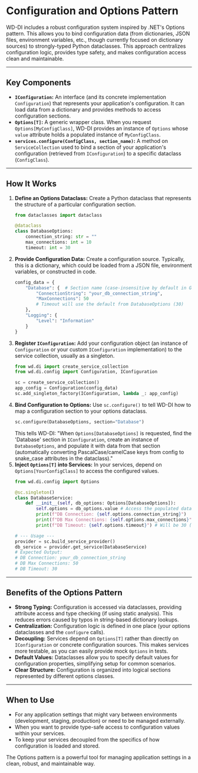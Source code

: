 # Configuration and Options Pattern

WD-DI includes a robust configuration system inspired by .NET's Options pattern. This allows you to bind configuration data (from dictionaries, JSON files, environment variables, etc., though currently focused on dictionary sources) to strongly-typed Python dataclasses. This approach centralizes configuration logic, provides type safety, and makes configuration access clean and maintainable.

---

## Key Components

*   **`IConfiguration`:** An interface (and its concrete implementation `Configuration`) that represents your application's configuration. It can load data from a dictionary and provides methods to access configuration sections.
*   **`Options[T]`:** A generic wrapper class. When you request `Options[MyConfigClass]`, WD-DI provides an instance of `Options` whose `value` attribute holds a populated instance of `MyConfigClass`.
*   **`services.configure(ConfigClass, section_name)`:** A method on `ServiceCollection` used to bind a section of your application's configuration (retrieved from `IConfiguration`) to a specific dataclass (`ConfigClass`).

---

## How It Works

1.  **Define an Options Dataclass:** Create a Python dataclass that represents the structure of a particular configuration section.
    ```python
    from dataclasses import dataclass

    @dataclass
    class DatabaseOptions:
        connection_string: str = ""
        max_connections: int = 10
        timeout: int = 30
    ```
2.  **Provide Configuration Data:** Create a configuration source. Typically, this is a dictionary, which could be loaded from a JSON file, environment variables, or constructed in code.
    ```python
    config_data = {
        "Database": {  # Section name (case-insensitive by default in GetSection)
            "ConnectionString": "your_db_connection_string",
            "MaxConnections": 50
            # Timeout will use the default from DatabaseOptions (30)
        },
        "Logging": {
            "Level": "Information"
        }
    }
    ```
3.  **Register `IConfiguration`:** Add your configuration object (an instance of `Configuration` or your custom `IConfiguration` implementation) to the service collection, usually as a singleton.
    ```python
    from wd.di import create_service_collection
    from wd.di.config import Configuration, IConfiguration

    sc = create_service_collection()
    app_config = Configuration(config_data)
    sc.add_singleton_factory(IConfiguration, lambda _: app_config)
    ```
4.  **Bind Configuration to Options:** Use `sc.configure()` to tell WD-DI how to map a configuration section to your options dataclass.
    ```python
    sc.configure(DatabaseOptions, section="Database")
    ```
    This tells WD-DI: "When `Options[DatabaseOptions]` is requested, find the 'Database' section in `IConfiguration`, create an instance of `DatabaseOptions`, and populate it with data from that section (automatically converting PascalCase/camelCase keys from config to snake_case attributes in the dataclass)."
5.  **Inject `Options[T]` into Services:** In your services, depend on `Options[YourConfigClass]` to access the configured values.
    ```python
    from wd.di.config import Options

    @sc.singleton()
    class DatabaseService:
        def __init__(self, db_options: Options[DatabaseOptions]):
            self.options = db_options.value # Access the populated dataclass instance
            print(f"DB Connection: {self.options.connection_string}")
            print(f"DB Max Connections: {self.options.max_connections}")
            print(f"DB Timeout: {self.options.timeout}") # Will be 30 (default)

    # --- Usage ---
    provider = sc.build_service_provider()
    db_service = provider.get_service(DatabaseService)
    # Expected Output:
    # DB Connection: your_db_connection_string
    # DB Max Connections: 50
    # DB Timeout: 30
    ```

---

## Benefits of the Options Pattern

*   **Strong Typing:** Configuration is accessed via dataclasses, providing attribute access and type checking (if using static analysis). This reduces errors caused by typos in string-based dictionary lookups.
*   **Centralization:** Configuration logic is defined in one place (your options dataclasses and the `configure` calls).
*   **Decoupling:** Services depend on `Options[T]` rather than directly on `IConfiguration` or concrete configuration sources. This makes services more testable, as you can easily provide mock `Options` in tests.
*   **Default Values:** Dataclasses allow you to specify default values for configuration properties, simplifying setup for common scenarios.
*   **Clear Structure:** Configuration is organized into logical sections represented by different options classes.

---

## When to Use

*   For any application settings that might vary between environments (development, staging, production) or need to be managed externally.
*   When you want to provide type-safe access to configuration values within your services.
*   To keep your services decoupled from the specifics of how configuration is loaded and stored.

The Options pattern is a powerful tool for managing application settings in a clean, robust, and maintainable way.
